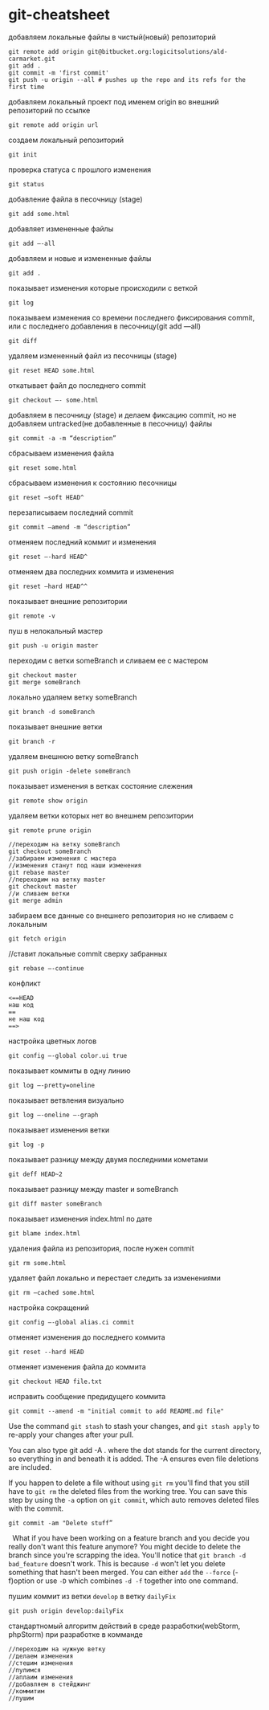 # git-cheatsheet

добавляем локальные файлы в чистый(новый) репозиторий
```
git remote add origin git@bitbucket.org:logicitsolutions/ald-carmarket.git
git add .   
git commit -m 'first commit' 
git push -u origin --all # pushes up the repo and its refs for the first time
```

добавляем локальный проект под именем origin
во внешний репозиторий по ссылке
```
git remote add origin url
```

создаем локальный репозиторий
```
git init
```

проверка статуса с прошлого изменения
```
git status
```

добавление файла в песочницу (stage)
```
git add some.html
```

добавляет измененные файлы
```
git add —-all
```

добавляем и новые и измененные файлы
```
git add .
```

показывает изменения которые происходили с веткой
```
git log
```

показываем  изменения со времени последнего фиксирования commit, или с последнего добавления в песочницу(git add —all)
```
git diff
```

удаляем измененный файл из песочницы (stage)
```
git reset HEAD some.html
```

откатывает файл до последнего commit 
```
git checkout —- some.html
```

добавляем в песочницу (stage) и делаем фиксацию commit, но не добавляем untracked(не добавленные в песочницу) файлы
```
git commit -a -m “description”
```

сбрасываем изменения файла
```
git reset some.html
```

сбрасываем изменения к состоянию песочницы
```
git reset —soft HEAD^
```

перезаписываем последний commit 
```
git commit —amend -m “description”
```

отменяем последний коммит и изменения
```
git reset —-hard HEAD^ 
```

отменяем два последних коммита и изменения
```
git reset —hard HEAD^^
```

показывает внешние репозитории
```
git remote -v
```

пуш в нелокальный мастер
```
git push -u origin master
```

переходим с ветки someBranch и сливаем ее с мастером
```
git checkout master
git merge someBranch
```

локально удаляем ветку someBranch
```
git branch -d someBranch
```

показывает внешние ветки
```
git branch -r
```

удаляем внешнюю ветку someBranch
```
git push origin -delete someBranch
```

показывает изменения в ветках состояние слежения
```
git remote show origin
```

удаляем ветки которых нет во внешнем репозитории
```
git remote prune origin
```

```
//переходим на ветку someBranch
git checkout someBranch
//забираем изменения с мастера
//изменения станут под наши изменения
git rebase master
//переходим на ветку master
git checkout master
//и сливаем ветки
git merge admin
```

забираем все данные со внешнего репозитория
но не сливаем с локальным
```
git fetch origin
```

//ставит локальные commit сверху забранных
```
git rebase —-continue 
```

конфликт
```
<==HEAD
наш код
==
не наш код
==>
```

настройка цветных логов
```
git config —-global color.ui true
```

показывает коммиты в одну линию
```
git log —-pretty=oneline
```

показывает ветвления визуально
```
git log —-oneline —-graph
```

показывает изменения ветки
```
git log -p
```

показывает разницу между двумя последними кометами
```
git deff HEAD~2
```

показывает разницу между master и someBranch
```
git diff master someBranch
```

показывает изменения index.html по дате
```
git blame index.html
```

удаления файла из репозитория, после нужен commit
```
git rm some.html
```

удаляет файл локально и перестает следить за изменениями
```
git rm —cached some.html
```

настройка сокращений
```
git config —-global alias.ci commit
```

отменяет изменения до последнего коммита
```
git reset --hard HEAD
```

отменяет изменения файла до коммита
```
git checkout HEAD file.txt
```

исправить сообщение предидущего коммита
```
git commit --amend -m "initial commit to add README.md file"
```

Use the command `git stash` to stash your changes, and `git stash apply` to re-apply your changes after your pull.

You can also type git add -A . where the dot stands for the current directory, so everything in and beneath it is added. The -A ensures even file deletions are included.

If you happen to delete a file without using `git rm` you'll find that you still have to `git rm` the deleted files from the working tree. You can save this step by using the `-a` option on `git commit`, which auto removes deleted files with the commit.
```
git commit -am "Delete stuff”
```
 
What if you have been working on a feature branch and you decide you really don't want this feature anymore? 
You might decide to delete the branch since you're scrapping the idea. 
You'll notice that `git branch -d bad_feature` doesn't work. This is because `-d` won't let you delete something that hasn't been merged.
You can either `add` the `--force` (-f)option or use `-D` which combines `-d -f` together into one command.

пушим коммит из ветки `develop` в ветку `dailyFix`
```
git push origin develop:dailyFix
```

стандартномый алгоритм действий в
среде разработки(webStorm, phpStorm)
при разработке в комманде
```
//переходим на нужную ветку
//делаем изменения
//стешим изменения
//пулимся
//аплаим изменения
//добавляем в стейджинг
//коммитим
//пушим
```
